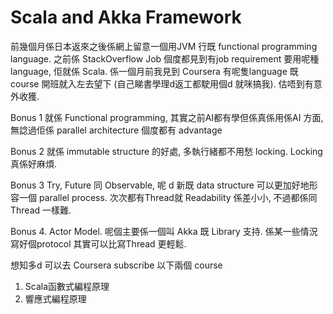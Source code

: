 # Scala and Akka Framework


前幾個月係日本返來之後係網上留意一個用JVM 行既 functional programming language. 之前係 StackOverflow Job 個度都見到有job requirement 要用呢種 language, 佢就係 Scala.
係一個月前我見到 Coursera 有呢隻language 既 course 開班就入左去望下 (自己睇書學理d返工都駛用個d 就咪搞我). 估唔到有意外收獲.

Bonus 1 就係 Functional programming, 其實之前AI都有學但係真係用係AI 方面, 無諗過佢係 parallel architecture 個度都有 advantage

Bonus 2 就係 immutable structure 的好處, 多執行緒都不用愁 locking. Locking 真係好麻煩.

Bonus 3 Try, Future 同 Observable, 呢 d 新既 data structure 可以更加好地形容一個 parallel process. 次次都有Thread就 Readability 係差小小, 不過都係同Thread 一樣難.

Bonus 4. Actor Model. 呢個主要係一個叫 Akka 既 Library 支持. 係某一些情況寫好個protocol 其實可以比寫Thread 更輕鬆.

想知多d 可以去 Coursera subscribe 以下兩個 course

1. Scala函數式編程原理
2. 響應式編程原理
